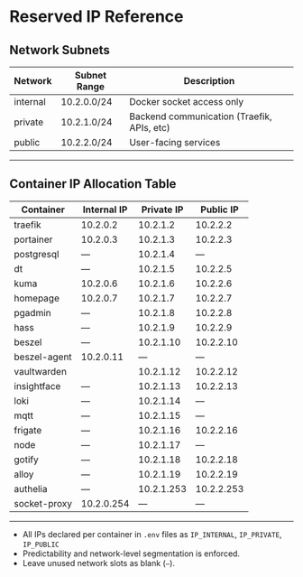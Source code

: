 # Reserved IP Reference

## Network Subnets

| Network    | Subnet Range  | Description                               |
| ---------- | ------------- | ----------------------------------------- |
| internal   | 10.2.0.0/24   | Docker socket access only                 |
| private    | 10.2.1.0/24   | Backend communication (Traefik, APIs, etc)|
| public     | 10.2.2.0/24   | User-facing services                      |

---

## Container IP Allocation Table

| Container      | Internal IP | Private IP | Public IP  |
| -------------- | ----------- | ---------- | ---------- |
| traefik        | 10.2.0.2    | 10.2.1.2   | 10.2.2.2   |
| portainer      | 10.2.0.3    | 10.2.1.3   | 10.2.2.3   |
| postgresql     | —           | 10.2.1.4   | —          |
| dt             | —           | 10.2.1.5   | 10.2.2.5   |
| kuma           | 10.2.0.6    | 10.2.1.6   | 10.2.2.6   |
| homepage       | 10.2.0.7    | 10.2.1.7   | 10.2.2.7   |
| pgadmin        | —           | 10.2.1.8   | 10.2.2.8   |
| hass           | —           | 10.2.1.9   | 10.2.2.9   |
| beszel         | —           | 10.2.1.10  | 10.2.2.10  |
| beszel-agent   | 10.2.0.11   | —          | —          |
| vaultwarden    |             | 10.2.1.12  | 10.2.2.12  |
| insightface    | —           | 10.2.1.13  | 10.2.2.13  |
| loki           | —           | 10.2.1.14  | —          |
| mqtt           | —           | 10.2.1.15  | —          |
| frigate        | —           | 10.2.1.16  | 10.2.2.16  |
| node           | —           | 10.2.1.17  | —          |
| gotify         | —           | 10.2.1.18  | 10.2.2.18  |
| alloy          | —           | 10.2.1.19  | 10.2.2.19  |
| authelia       | —           | 10.2.1.253 | 10.2.2.253 |
| socket-proxy   | 10.2.0.254  | —          | —          |

---

- All IPs declared per container in `.env` files as `IP_INTERNAL`, `IP_PRIVATE`, `IP_PUBLIC`
- Predictability and network-level segmentation is enforced.
- Leave unused network slots as blank (`—`).

